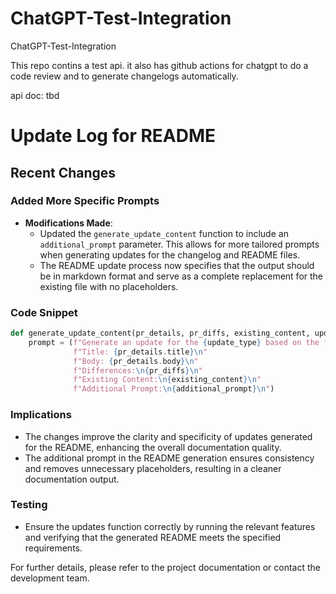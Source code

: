 # ChatGPT-Test-Integration
ChatGPT-Test-Integration

This repo contins a test api.
it also has github actions for chatgpt to do a code review and to generate changelogs automatically.

api doc: tbd

# Update Log for README

## Recent Changes

### Added More Specific Prompts

- **Modifications Made**:
  - Updated the `generate_update_content` function to include an `additional_prompt` parameter. This allows for more tailored prompts when generating updates for the changelog and README files.
  - The README update process now specifies that the output should be in markdown format and serve as a complete replacement for the existing file with no placeholders.

### Code Snippet

```python
def generate_update_content(pr_details, pr_diffs, existing_content, update_type, additional_prompt):
    prompt = (f"Generate an update for the {update_type} based on the following:\n"
              f"Title: {pr_details.title}\n"
              f"Body: {pr_details.body}\n"
              f"Differences:\n{pr_diffs}\n"
              f"Existing Content:\n{existing_content}\n"
              f"Additional Prompt:\n{additional_prompt}\n")
```

### Implications

- The changes improve the clarity and specificity of updates generated for the README, enhancing the overall documentation quality.
- The additional prompt in the README generation ensures consistency and removes unnecessary placeholders, resulting in a cleaner documentation output.

### Testing

- Ensure the updates function correctly by running the relevant features and verifying that the generated README meets the specified requirements.

For further details, please refer to the project documentation or contact the development team.